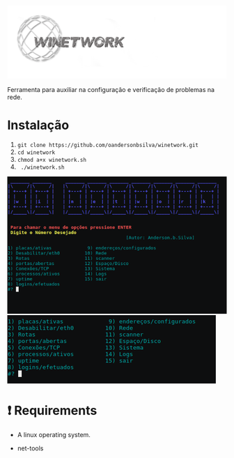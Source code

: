 <img src="https://raw.githubusercontent.com/And3R66/winetwork/master/Logo.png">

 Ferramenta para auxiliar na configuração e verificação de problemas na rede.

# Instalação 
<ol>
<li><code>git clone https://github.com/oandersonbsilva/winetwork.git</code></li>
<li><code>cd winetwork</code></li>
<li><code>chmod a+x winetwork.sh</code></li>
<li><code> ./winetwork.sh </code></li>
</ol>
<img src="https://raw.githubusercontent.com/And3R66/winetwork/master/i1.png">
<img src="https://raw.githubusercontent.com/And3R66/winetwork/master/i2.png">

# :exclamation: Requirements

<ul>
<li>
<p>A linux operating system.</p>
</li>
<li>
<p>net-tools
</p>
</li>
</ul>

